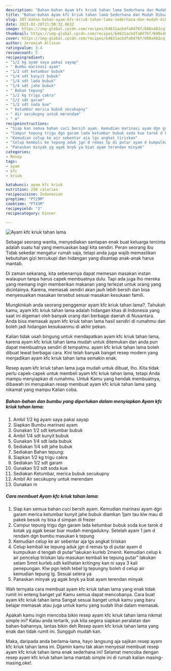 ```yaml
---
description: "Bahan-bahan Ayam kfc kriuk tahan lama Sederhana dan Mudah Dibuat"
title: "Bahan-bahan Ayam kfc kriuk tahan lama Sederhana dan Mudah Dibuat"
slug: 387-bahan-bahan-ayam-kfc-kriuk-tahan-lama-sederhana-dan-mudah-dibuat
date: 2021-02-20T21:50:32.863Z
image: https://img-global.cpcdn.com/recipes/b4631acbdfa0d76f/680x482cq70/ayam-kfc-kriuk-tahan-lama-foto-resep-utama.jpg
thumbnail: https://img-global.cpcdn.com/recipes/b4631acbdfa0d76f/680x482cq70/ayam-kfc-kriuk-tahan-lama-foto-resep-utama.jpg
cover: https://img-global.cpcdn.com/recipes/b4631acbdfa0d76f/680x482cq70/ayam-kfc-kriuk-tahan-lama-foto-resep-utama.jpg
author: Jeremiah Allison
ratingvalue: 3.4
reviewcount: 5
recipeingredient:
- "1/2 kg ayam saya pakai sayap"
- " Bumbu marinasi ayam"
- "1/2 sdt ketumbar bubuk"
- "1/4 sdt kunyit bubuk"
- "1/4 sdt lada bubuk"
- "1/4 sdt jahe bubuk"
- " Bahan tepung"
- "1/2 kg trigu cakra"
- "1/2 sdt garam"
- "1/2 sdt soda kue"
- " Ketumbar merica bubuk secukupny"
- " Air secukupny untuk merendam"
- " m"
recipeinstructions:
- "Siap kan semua bahan cuci bersih ayam. Kemudian marinasi ayam dgn garam merica ketumbar kunyit jahe bubuk diamkan 1jam tau klw mau di pakek besok ny bisa d simpan di frezer"
- "Campur tepung trigu dgn garam lada ketumbar bubuk soda kue tarok d kotak yg agak besar biar mudah mengadukny. Setelah ayam 1 jam d rendam dgn bumbu masukan k tepung"
- "Kemudian celup ke air sebentar aja lgs angkat tiriskan"
- "Celup kembali ke tepung aduk jgn d remas tp di putar ayam d kumpulkan d tengah di putar&#34;lakukan kurleb 2menit. Kemudian celup k air pencelup tiriskan lalu masukan kembali ke tepung putar&#34; lakukan selam 5mnt kurleb.sdh kelihatan kritingny kan ni saya 3 kali penepungan. Klw pgn lebih tebel lg tepungny boleh d celup air kemudian tepung lg. Sesuai selera ya"
- "Panaskan minyak yg agak bnyk ya biat ayam terendan minyak"
categories:
- Resep
tags:
- ayam
- kfc
- kriuk

katakunci: ayam kfc kriuk 
nutrition: 250 calories
recipecuisine: Indonesian
preptime: "PT29M"
cooktime: "PT43M"
recipeyield: "3"
recipecategory: Dinner

---
```



![Ayam kfc kriuk tahan lama](https://img-global.cpcdn.com/recipes/b4631acbdfa0d76f/680x482cq70/ayam-kfc-kriuk-tahan-lama-foto-resep-utama.jpg)

Sebagai seorang wanita, menyediakan santapan enak buat keluarga tercinta adalah suatu hal yang memuaskan bagi kita sendiri. Peran seorang ibu Tidak sekedar mengatur rumah saja, tetapi anda juga wajib memastikan kebutuhan gizi tercukupi dan hidangan yang disantap anak-anak harus mantab.

Di zaman  sekarang, kita sebenarnya dapat memesan masakan instan walaupun tanpa harus capek membuatnya dulu. Tapi ada juga lho mereka yang memang ingin memberikan makanan yang terlezat untuk orang yang dicintainya. Karena, memasak sendiri akan jauh lebih bersih dan bisa menyesuaikan masakan tersebut sesuai masakan kesukaan famili. 



Mungkinkah anda seorang penggemar ayam kfc kriuk tahan lama?. Tahukah kamu, ayam kfc kriuk tahan lama adalah hidangan khas di Indonesia yang saat ini digemari oleh banyak orang dari berbagai daerah di Nusantara. Anda bisa memasak ayam kfc kriuk tahan lama hasil sendiri di rumahmu dan boleh jadi hidangan kesukaanmu di akhir pekan.

Kalian tidak usah bingung untuk mendapatkan ayam kfc kriuk tahan lama, karena ayam kfc kriuk tahan lama mudah untuk ditemukan dan anda pun dapat membuatnya sendiri di tempatmu. ayam kfc kriuk tahan lama boleh dibuat lewat berbagai cara. Kini telah banyak banget resep modern yang menjadikan ayam kfc kriuk tahan lama semakin enak.

Resep ayam kfc kriuk tahan lama juga mudah untuk dibuat, lho. Kita tidak perlu capek-capek untuk membeli ayam kfc kriuk tahan lama, tetapi Anda mampu menyiapkan di rumahmu. Untuk Kamu yang hendak membuatnya, dibawah ini merupakan resep membuat ayam kfc kriuk tahan lama yang nikamat yang mampu Kalian coba.

<!--inarticleads1-->

##### Bahan-bahan dan bumbu yang diperlukan dalam menyiapkan Ayam kfc kriuk tahan lama:

1. Ambil 1/2 kg ayam saya pakai sayap
1. Siapkan  Bumbu marinasi ayam
1. Gunakan 1/2 sdt ketumbar bubuk
1. Ambil 1/4 sdt kunyit bubuk
1. Gunakan 1/4 sdt lada bubuk
1. Sediakan 1/4 sdt jahe bubuk
1. Sediakan  Bahan tepung:
1. Siapkan 1/2 kg trigu cakra
1. Sediakan 1/2 sdt garam
1. Gunakan 1/2 sdt soda kue
1. Sediakan  Ketumbar, merica bubuk secukupny
1. Ambil  Air secukupny untuk merendam
1. Gunakan  m




<!--inarticleads2-->

##### Cara membuat Ayam kfc kriuk tahan lama:

1. Siap kan semua bahan cuci bersih ayam. Kemudian marinasi ayam dgn garam merica ketumbar kunyit jahe bubuk diamkan 1jam tau klw mau di pakek besok ny bisa d simpan di frezer
1. Campur tepung trigu dgn garam lada ketumbar bubuk soda kue tarok d kotak yg agak besar biar mudah mengadukny. Setelah ayam 1 jam d rendam dgn bumbu masukan k tepung
1. Kemudian celup ke air sebentar aja lgs angkat tiriskan
1. Celup kembali ke tepung aduk jgn d remas tp di putar ayam d kumpulkan d tengah di putar&#34;lakukan kurleb 2menit. Kemudian celup k air pencelup tiriskan lalu masukan kembali ke tepung putar&#34; lakukan selam 5mnt kurleb.sdh kelihatan kritingny kan ni saya 3 kali penepungan. Klw pgn lebih tebel lg tepungny boleh d celup air kemudian tepung lg. Sesuai selera ya
1. Panaskan minyak yg agak bnyk ya biat ayam terendan minyak




Wah ternyata cara membuat ayam kfc kriuk tahan lama yang enak tidak rumit ini enteng banget ya! Kamu semua dapat mencobanya. Cara buat ayam kfc kriuk tahan lama Sangat sesuai banget untuk kamu yang baru belajar memasak atau juga untuk kamu yang sudah lihai dalam memasak.

Apakah kamu ingin mencoba bikin resep ayam kfc kriuk tahan lama nikmat simple ini? Kalau anda tertarik, yuk kita segera siapkan peralatan dan bahan-bahannya, lantas bikin deh Resep ayam kfc kriuk tahan lama yang enak dan tidak rumit ini. Sungguh mudah kan. 

Maka, daripada anda berlama-lama, hayo langsung aja sajikan resep ayam kfc kriuk tahan lama ini. Dijamin kamu tak akan menyesal membuat resep ayam kfc kriuk tahan lama enak sederhana ini! Selamat mencoba dengan resep ayam kfc kriuk tahan lama mantab simple ini di rumah kalian masing-masing,oke!.

